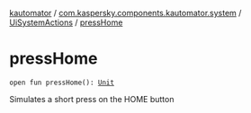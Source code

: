 [kautomator](../../index.md) / [com.kaspersky.components.kautomator.system](../index.md) / [UiSystemActions](index.md) / [pressHome](./press-home.md)

# pressHome

`open fun pressHome(): `[`Unit`](https://kotlinlang.org/api/latest/jvm/stdlib/kotlin/-unit/index.html)

Simulates a short press on the HOME button

